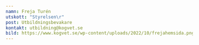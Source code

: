 ```yaml
---
namn: Freja Turén
utskott: "Styrelsen\r"
post: Utbildningsbevakare
kontakt: utbildning@kogvet.se
bild: https://www.kogvet.se/wp-content/uploads/2022/10/frejahemsida.png
---
```

